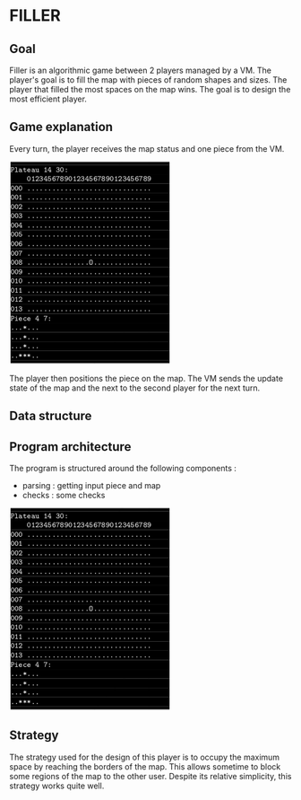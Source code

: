# FILLER

## Goal
Filler is an algorithmic game between 2 players managed by a VM.
The player's goal is to fill the map with pieces of random shapes and sizes.
The player that filled the most spaces on the map wins.
The goal is to design the most efficient player.

## Game explanation
Every turn, the player receives the map status and one piece from the VM.

![Alt text](./img/VM_map.png?raw=true "Title")

The player then positions the piece on the map. The VM sends the update state of the map and the next to the second player for the next turn.

## Data structure


## Program architecture
The program is structured around the following components :
- parsing : getting input piece and map
- checks : some checks 

![Alt text](./img/VM_map.png?raw=true "Title")


## Strategy
The strategy used for the design of this player is to occupy the maximum space by reaching the borders of the map.
This allows sometime to block some regions of the map to the other user. Despite its relative simplicity, this strategy works quite well.
